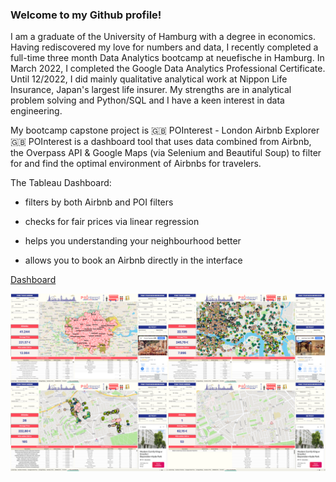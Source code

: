 ### Welcome to my Github profile! ###
I am a graduate of the University of Hamburg with a degree in economics.
Having rediscovered my love for numbers and data, I recently completed a full-time three month Data Analytics bootcamp at neuefische in Hamburg.
In March 2022, I completed the Google Data Analytics Professional Certificate.
Until 12/2022, I did mainly qualitative analytical work at Nippon Life Insurance, Japan's largest life insurer.
My strengths are in analytical problem solving and Python/SQL and I have a keen interest in data engineering.


My bootcamp capstone project is :gb: POInterest - London Airbnb Explorer :gb:
POInterest is a dashboard tool that uses data combined from Airbnb, the Overpass API & Google Maps (via Selenium and Beautiful Soup) to filter for and find the optimal environment of Airbnbs for travelers.

The Tableau Dashboard:
* filters by both Airbnb and POI filters</p>
* checks for fair prices via linear regression</p>
* helps you understanding your neighbourhood better</p>
* allows you to book an Airbnb directly in the interface</p>
<p> </p>


[Dashboard](https://public.tableau.com/views/POInterest-LondonAirbnbExplorer/FINALDASHBOARD?:language=en-GB&publish=yes&:display_count=n&:origin=viz_share_link)


![Dashboard Screenshot](https://github.com/S3lina3/My_Projects/blob/main/Journeymans_Piece_Dashboard_London_Airbnb_Explorer.png)
